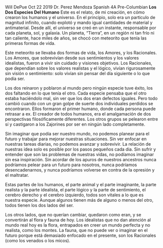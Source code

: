 Will DePue
Oct 22 2019
Dr. Perez Mendoza
Spanish 4A Pre-Columbian
**Los Dos Especies Del Humano**
Este es el relato, de mi creación, en cómo crearon los humanos y el universo. En el
principio, solo era un particulo de magnitud infinito, cuando explotó y mando igual cantidades
de material y antimaterial. Desde allí, el universo se creó en un instante, responsable por cada
planeta, sol, y galaxia. Un planeta, “Tierra”, en un región ni tan frío ni tan caliente, hace miles
de años, se chocó con meteorito que tenía las primeras formas de vida.

Este meteorito se llevaba dos formas de vida, los Amores, y los Racionales. Los
Amores, que sobrevivían desde sus sentimientos y los valores idealistas, fueron a vivir sin
cuidado y visiones objetivos. Los Racionales, que dependían sobre los valores realistas y el
lógico, vivían rigurosamente sin visión o sentimiento: solo vivían sin pensar del día siguiente o
lo que podía ser.

Los dos reinaron y poblaron al mundo pero ningún especie tuve éxito, los dos faltando
en lo que tenía el otro. Cada especie pensaba que el otro estaba haciéndolo mal, sin ver que
los dos eran defectos iguales. Pero todo cambió cuando con un gran golpe de suerte dos
individuales perdidos se encontraron. Ellos formaron el primer humano, donde cada persona
puede retrasar a ex. El creador de todos humanos, era el amalgamación de dos perspectivas
filosóficamente diferentes. Los otros grupos se pelearon entre sí y castigaron a los Zajorines
por ser en ningún lado completamente.

Sin imaginar que podía ser nuestro mundo, no podemos planear para el futuro y trabajar
para mejorar nuestras situaciones. Sin ver enfocar en nuestras tareas diarias, no podemos
avanzar y sobrevivir. La relación de nuestras idea solo es posible por los pasos pequeños cada
dia. Sin sufrir y entender que son las problemas de nuestras vidas, no podíamos imaginar sin
esa inspiración. Sin acordar de los apuros de nuestros ancestros nunca podríamos pelear para
un futuro para nosotros, nunca podríamos desencadenarnos, y nunca podríamos volverse en
contra de la opresión y el maltratar.

Estas partes de los humanos, el parte animal y el parte imaginante, la parte realista y la
parte idealista, el parte lógico y la parte de sentimiento, el cerebro derecho y el cerebro
izquierdo, todos son vitales a lo que es nuestra especie. Aunque algunos tienen más de alguno
o menos del otro, todos tienen los dos lados del ser.

Los otros lados, que no querían cambiar, quedaron como eran, y se convertirán al flora
y fauna de hoy. Los idealistas que no dan atención al mundo real hoy es la flora, entrapados en
creer un mundo perfecta y no realista, como los montes. La fauna, que no puede ver o imaginar
en el futuro porque está demasiado enfocado en el presente, son los Racionales (como los
venados o los micos).
